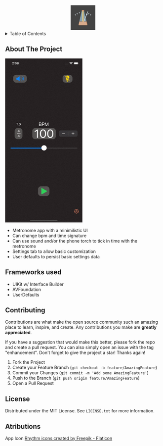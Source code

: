<!-- Improved compatibility of back to top link: See: https://github.com/othneildrew/Best-README-Template/pull/73 -->
<a name="readme-top"></a>
<!--
*** Thanks for checking out the Best-README-Template. If you have a suggestion
*** that would make this better, please fork the repo and create a pull request
*** or simply open an issue with the tag "enhancement".
*** Don't forget to give the project a star!
*** Thanks again! Now go create something AMAZING! :D
-->



<!-- PROJECT LOGO -->
<br />
<div align="center">
  <a href="https://github.com/othneildrew/Best-README-Template">
    <img src="images/icon.png" alt="Logo" width="80" height="80">
  </a>
</div>



<!-- TABLE OF CONTENTS -->
<details>
  <summary>Table of Contents</summary>
  <ol>
    <li>
      <a href="#about-the-project">About The Project</a>
    </li>
    <li><a href="#contributing">Contributing</a></li>
    <li><a href="#license">License</a></li>
  </ol>
</details>



<!-- ABOUT THE PROJECT -->
## About The Project

 <img src="/images/demo.gif" width="250" height="530"/>

* Metronome app with a minimilistic UI
* Can change bpm and time signature
* Can use sound and/or the phone torch to tick in time with the metronome
* Settings tab to allow basic customization
* User defaults to persist basic settings data

## Frameworks used

* UIKit w/ Interface Builder
* AVFoundation
* UserDefaults




<!-- CONTRIBUTING -->
## Contributing

Contributions are what make the open source community such an amazing place to learn, inspire, and create. Any contributions you make are **greatly appreciated**.

If you have a suggestion that would make this better, please fork the repo and create a pull request. You can also simply open an issue with the tag "enhancement".
Don't forget to give the project a star! Thanks again!

1. Fork the Project
2. Create your Feature Branch (`git checkout -b feature/AmazingFeature`)
3. Commit your Changes (`git commit -m 'Add some AmazingFeature'`)
4. Push to the Branch (`git push origin feature/AmazingFeature`)
5. Open a Pull Request



<!-- LICENSE -->
## License

Distributed under the MIT License. See `LICENSE.txt` for more information.


## Atributions

App Icon
<a href="https://www.flaticon.com/free-icons/rhythm" title="rhythm icons">Rhythm icons created by Freepik - Flaticon</a>
